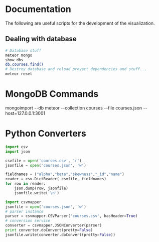 # Documentation
The following are useful scripts for the development of the visualization.

## Dealing with database
``` Bash
# Database stuff
meteor mongo
show dbs
db.courses.find()
# Destroy database and reload proyect dependencies and stuff...
meteor reset
```
# MongoDB Commands

mongoimport --db meteor --collection courses --file courses.json --host=127.0.0.1:3001

# Python Converters

``` Python
import csv
import json

csvfile = open('courses.csv', 'r')
jsonfile = open('courses.json', 'w')

fieldnames = ("alpha","beta","skewness","_id","name")
reader = csv.DictReader( csvfile, fieldnames)
for row in reader:
    json.dump(row, jsonfile)
    jsonfile.write('\n')

import csvmapper
jsonfile = open('courses.json', 'w')
# parser instance
parser = csvmapper.CSVParser('courses.csv', hasHeader=True)
# conversion service
converter = csvmapper.JSONConverter(parser)
print converter.doConvert(pretty=False)
jsonfile.write(converter.doConvert(pretty=False))
```
